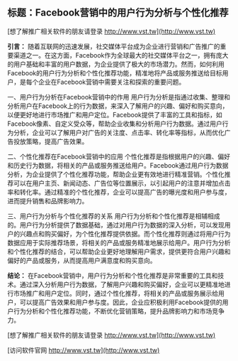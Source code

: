 ## **标题：Facebook营销中的用户行为分析与个性化推荐**

[想了解推广相关软件的朋友请登录 http://www.vst.tw](http://www.vst.tw)

**引言：**
随着互联网的迅速发展，社交媒体平台成为企业进行营销和广告推广的重要渠道之一。在这方面，Facebook作为全球最大的社交媒体平台之一，拥有庞大的用户基础和丰富的用户数据，为企业提供了极大的市场潜力。然而，如何利用Facebook的用户行为分析和个性化推荐功能，精准地将产品或服务推送给目标用户，是每个企业在Facebook营销中需要关注和探索的重要问题。

一、用户行为分析在Facebook营销中的作用
用户行为分析是指通过收集、整理和分析用户在Facebook上的行为数据，来深入了解用户的兴趣、偏好和购买意向，以便更好地进行市场推广和用户定位。Facebook提供了丰富的工具和指标，如Facebook像素、自定义受众等，帮助企业收集和分析用户行为数据。通过用户行为分析，企业可以了解用户对广告的关注度、点击率、转化率等指标，从而优化广告投放策略，提高广告效果。

二、个性化推荐在Facebook营销中的应用
个性化推荐是指根据用户的兴趣、偏好和历史行为数据，将相关的产品或服务推送给用户。Facebook通过用户行为数据分析，为企业提供了个性化推荐功能，帮助企业更有效地进行精准营销。个性化推荐可以在用户主页、新闻动态、广告位等位置展示，以引起用户的注意并增加点击率和转化率。通过精准的个性化推荐，企业可以提高广告的曝光度和用户参与度，进而提升销售和品牌影响力。

三、用户行为分析与个性化推荐的关系
用户行为分析和个性化推荐是相辅相成的。用户行为分析提供了数据基础，通过对用户行为数据的深入分析，可以发现用户的兴趣点和购买偏好，为个性化推荐提供依据。而个性化推荐则通过将用户行为数据应用于实际推荐场景，将相关的产品或服务精准地展示给用户。用户行为分析和个性化推荐的结合，可以帮助企业更好地理解用户需求，提供更符合用户兴趣和偏好的产品或服务，从而提高用户满意度和购买意向。

**结论：**
在Facebook营销中，用户行为分析和个性化推荐是非常重要的工具和技术。通过深入分析用户行为数据，了解用户兴趣和购买偏好，企业可以更精准地进行市场推广和用户定位。同时，通过个性化推荐，将相关的产品或服务展示给用户，可以提高广告效果和用户参与度。因此，企业应积极利用Facebook提供的用户行为分析和个性化推荐功能，不断优化营销策略，提升品牌影响力和市场竞争力。

[想了解推广相关软件的朋友请登录 http://www.vst.tw](http://www.vst.tw)


[访问软件官网 http://www.vst.tw](http://www.vst.tw)
